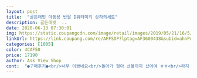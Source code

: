```yaml
---
layout: post 
title:  "골든래빗 아동용 반팔 D워터미키 상하의세트" 
description: 골든래빗  ..
date: 2020-06-13 07:30:01 
img: https://static.coupangcdn.com/image/retail/images/2019/05/21/16/5/ace3a35e-cd11-4295-9e1d-e2d47b7cc456.jpg 
linkUrl: https://link.coupang.com/re/AFFSDP?lptag=AF3600438&subid=ahnPublicAsk&pageKey=225521858&itemId=713023949&vendorItemId=4808516748&traceid=V0-113-8b14423dcd937c1b 
categories: [1005] 
color: 4CAF50 
price: 17190 
author: Ask View Shop 
cont:  "●구매후기●<br/>너무 이쁘네요<br/>돌아가 형아 선물까지 샀어여 ㅎㅎ<br/>라지 시켰는데 박스티처럼 여유있네요<br/>보라색 남자아이 입었고 키 100좀 안도고<br/>사촌끼리 3남매 입으려고 주문했어요<br/>세탁한번했는데 처음보다 색상이 연해졌어요 ㅋ<br/>예쁘게 잘입고있어요^^<br/>우리공주, 알록달록 이쁘다고 너무 좋아라 합니다<br/>재질 진짜 괜찮아여 ㅎㅎ<br/>조카 돌잔치 선물로 구입하면서<br/>티는 내년까진 입을듯ㅈ한데 바지는 딱맞아요<br/>너무 이쁘네요<br/>돌아가 형아 선물까지 샀어여 ㅎㅎ<br/>라지 시켰는데 박스티처럼 여유있네요<br/>보라색 남자아이 입었고 키 100좀 안도고<br/>사촌끼리 3남매 입으려고 주문했어요<br/>세탁한번했는데 처음보다 색상이 연해졌어요 ㅋ<br/>예쁘게 잘입고있어요^^<br/>우리공주, 알록달록 이쁘다고 너무 좋아라 합니다<br/>재질 진짜 괜찮아여 ㅎㅎ<br/>조카 돌잔치 선물로 구입하면서<br/>티는 내년까진 입을듯ㅈ한데 바지는 딱맞아요<br/>" 
---
```

